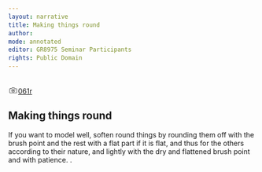 ```yaml
---
layout: narrative
title: Making things round
author:
mode: annotated
editor: GR8975 Seminar Participants
rights: Public Domain
---
```


 <br/><a href="http://gallica.bnf.fr/ark:/12148/btv1b10500001g/f127.image"><img src="../assets/photo-icon.png" alt="folio images" style="display:inline-block; margin-bottom:-3px;">061r</a><br/> 
## Making things round

 
If you want to model well, soften round things by rounding them off with the brush point and the rest with a flat part if it is flat, and thus for the others according to their nature, and lightly with the dry and flattened brush point and with patience.
. 